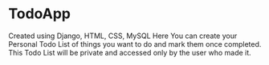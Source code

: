 # TodoApp
Created using Django, HTML, CSS, MySQL
Here You can create your Personal Todo List of things you want to do and mark them once completed.
This Todo List will be private and accessed only by the user who made it.

